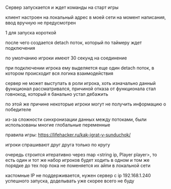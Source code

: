 Сервер запускается и ждет команды на старт игры

клиент настроен на локальный адрес в моей сети на момент написания, ввод вручную не предусмотрен

1 для запуска короткой

после чего создается detach поток, который по таймеру ждет подключения

по умолчанию игроки имеют 30 секунд на соединение

при подключении игрока ему выделяется еще один detach поток, в котором происходит вся логика взаимодействия

сервер не может выступать в роли игрока, хоть изначально данный функционал рассматривался, причиной отказа от функционала стал говнокод, который я банально устал дебажить

по этой же причине некоторые игроки могут не получить информацию о победителе

из-за сложности синхронизации данных между потоками, были использованы многие глобальные переменные

правила игры: https://lifehacker.ru/kak-igrat-v-sunduchok/

игроки спрашивают друг друга только по кругу

очередь строится итеративно через map <string ip, Player player>, то есть один и тот же набор игроков будет ходить в одном и том же порядке до тех пор пока не поменяется их айпи в локальной сети

кастомные IP не поддерживается, нужен сервер с ip 192.168.1.240 успешного запуска, доделывать уже скорее всего не буду
